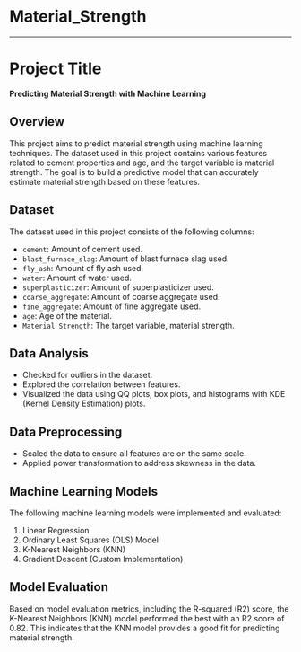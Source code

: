 # Material_Strength

---

# Project Title

**Predicting Material Strength with Machine Learning**

## Overview

This project aims to predict material strength using machine learning techniques. The dataset used in this project contains various features related to cement properties and age, and the target variable is material strength. The goal is to build a predictive model that can accurately estimate material strength based on these features.

## Dataset

The dataset used in this project consists of the following columns:

- `cement`: Amount of cement used.
- `blast_furnace_slag`: Amount of blast furnace slag used.
- `fly_ash`: Amount of fly ash used.
- `water`: Amount of water used.
- `superplasticizer`: Amount of superplasticizer used.
- `coarse_aggregate`: Amount of coarse aggregate used.
- `fine_aggregate`: Amount of fine aggregate used.
- `age`: Age of the material.
- `Material Strength`: The target variable, material strength.

## Data Analysis

- Checked for outliers in the dataset.
- Explored the correlation between features.
- Visualized the data using QQ plots, box plots, and histograms with KDE (Kernel Density Estimation) plots.

## Data Preprocessing

- Scaled the data to ensure all features are on the same scale.
- Applied power transformation to address skewness in the data.

## Machine Learning Models

The following machine learning models were implemented and evaluated:

1. Linear Regression
2. Ordinary Least Squares (OLS) Model
3. K-Nearest Neighbors (KNN)
4. Gradient Descent (Custom Implementation)

## Model Evaluation

Based on model evaluation metrics, including the R-squared (R2) score, the K-Nearest Neighbors (KNN) model performed the best with an R2 score of 0.82. This indicates that the KNN model provides a good fit for predicting material strength.





